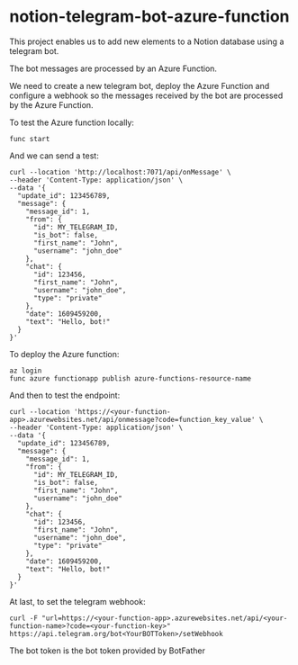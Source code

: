 # notion-telegram-bot-azure-function

This project enables us to add new elements to a Notion database using a telegram bot. 

The bot messages are processed by an Azure Function. 

We need to create a new telegram bot, deploy the Azure Function and configure a webhook so the messages received by the bot are processed by the Azure Function. 

To test the Azure function locally: 
```shell
func start
```

And we can send a test: 
```shell
curl --location 'http://localhost:7071/api/onMessage' \
--header 'Content-Type: application/json' \
--data '{
  "update_id": 123456789,
  "message": {
    "message_id": 1,
    "from": {
      "id": MY_TELEGRAM_ID,
      "is_bot": false,
      "first_name": "John",
      "username": "john_doe"
    },
    "chat": {
      "id": 123456,
      "first_name": "John",
      "username": "john_doe",
      "type": "private"
    },
    "date": 1609459200,
    "text": "Hello, bot!"
  }
}'

```

To deploy the Azure function: 

```shell
az login
func azure functionapp publish azure-functions-resource-name
```

And then to test the endpoint: 
```shell
curl --location 'https://<your-function-app>.azurewebsites.net/api/onmessage?code=function_key_value' \
--header 'Content-Type: application/json' \
--data '{
  "update_id": 123456789,
  "message": {
    "message_id": 1,
    "from": {
      "id": MY_TELEGRAM_ID,
      "is_bot": false,
      "first_name": "John",
      "username": "john_doe"
    },
    "chat": {
      "id": 123456,
      "first_name": "John",
      "username": "john_doe",
      "type": "private"
    },
    "date": 1609459200,
    "text": "Hello, bot!"
  }
}'

```

At last, to set the telegram webhook: 
```shell
curl -F "url=https://<your-function-app>.azurewebsites.net/api/<your-function-name>?code=<your-function-key>" https://api.telegram.org/bot<YourBOTToken>/setWebhook

```
The bot token is the bot token provided by BotFather


